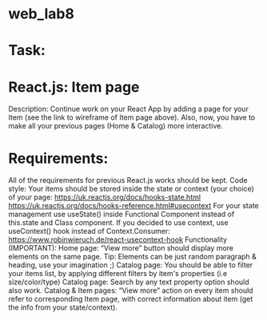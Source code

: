 # web_lab8

# Task:

 # React.js: Item page

Description: Continue work on your React App by adding a page for  your Item (see the link to wireframe of Item page above). Also, now, you have to make all your previous pages (Home & Catalog) more interactive.


 # Requirements: 
All of the requirements for previous React.js works should be kept.
Code style: 
Your items should be stored inside the state or context (your choice) of your page:
https://uk.reactjs.org/docs/hooks-state.html
https://uk.reactjs.org/docs/hooks-reference.html#usecontext
For your state management use useState() inside Functional Component  instead of this.state and Class component.
If you decided to use context, use useContext() hook instead of Context.Consumer:
https://www.robinwieruch.de/react-usecontext-hook
Functionality (IMPORTANT):
Home page: “View more” button should display more elements on the same page. Tip: Elements can be just random paragraph & heading, use your imagination ;)
Catalog page: You should be able to filter your items list, by applying different filters by item's properties (i.e size/color/type)
Catalog page: Search by any text property option should also work.
Catalog & Item pages: “View more” action on every item should refer to corresponding Item page, with correct information about item (get the info from your state/context).

